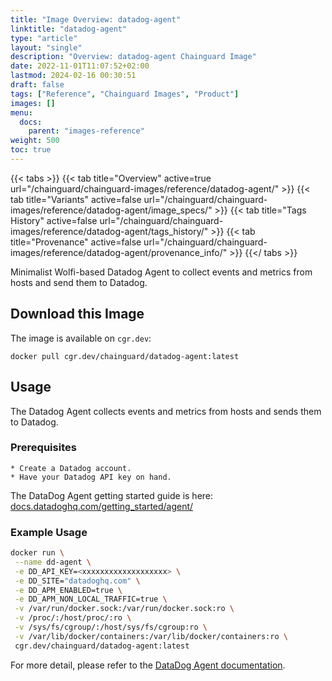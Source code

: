 ```yaml
---
title: "Image Overview: datadog-agent"
linktitle: "datadog-agent"
type: "article"
layout: "single"
description: "Overview: datadog-agent Chainguard Image"
date: 2022-11-01T11:07:52+02:00
lastmod: 2024-02-16 00:30:51
draft: false
tags: ["Reference", "Chainguard Images", "Product"]
images: []
menu: 
  docs: 
    parent: "images-reference"
weight: 500
toc: true
---
```


{{< tabs >}}
{{< tab title="Overview" active=true url="/chainguard/chainguard-images/reference/datadog-agent/" >}}
{{< tab title="Variants" active=false url="/chainguard/chainguard-images/reference/datadog-agent/image_specs/" >}}
{{< tab title="Tags History" active=false url="/chainguard/chainguard-images/reference/datadog-agent/tags_history/" >}}
{{< tab title="Provenance" active=false url="/chainguard/chainguard-images/reference/datadog-agent/provenance_info/" >}}
{{</ tabs >}}



<!--overview:start-->
Minimalist Wolfi-based Datadog Agent to collect events and metrics from hosts and send them to Datadog.
<!--overview:end-->

<!--getting:start-->
## Download this Image
The image is available on `cgr.dev`:

```
docker pull cgr.dev/chainguard/datadog-agent:latest
```
<!--getting:end-->

<!--body:start-->
## Usage

The Datadog Agent collects events and metrics from hosts and sends them to Datadog.

### Prerequisites

    * Create a Datadog account.
    * Have your Datadog API key on hand.

The DataDog Agent getting started guide is here: [docs.datadoghq.com/getting_started/agent/](https://docs.datadoghq.com/getting_started/agent/)

### Example Usage

```bash
docker run \
 --name dd-agent \
 -e DD_API_KEY=<xxxxxxxxxxxxxxxxxxx> \
 -e DD_SITE="datadoghq.com" \
 -e DD_APM_ENABLED=true \
 -e DD_APM_NON_LOCAL_TRAFFIC=true \
 -v /var/run/docker.sock:/var/run/docker.sock:ro \
 -v /proc/:/host/proc/:ro \
 -v /sys/fs/cgroup/:/host/sys/fs/cgroup:ro \
 -v /var/lib/docker/containers:/var/lib/docker/containers:ro \
 cgr.dev/chainguard/datadog-agent:latest
```

For more detail, please refer to the [DataDog Agent documentation](https://github.com/DataDog/datadog-agent).
<!--body:end-->

